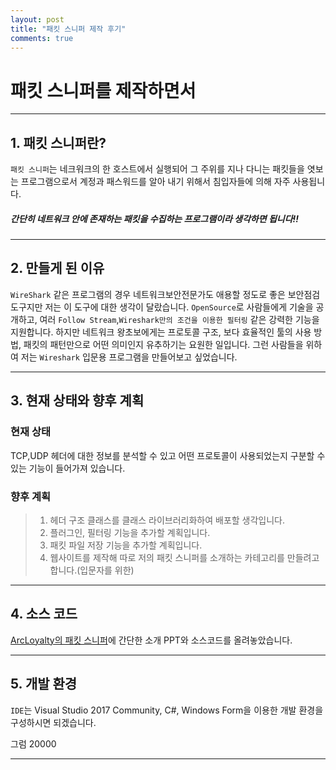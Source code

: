 ```yaml
---
layout: post
title: "패킷 스니퍼 제작 후기"
comments: true
---
```


# 패킷 스니퍼를 제작하면서

---

## 1. 패킷 스니퍼란?

`패킷 스니퍼`는 네크워크의 한 호스트에서 실행되어 그 주위를 지나 다니는 패킷들을 엿보는 프로그램으로서 계정과 패스워드를 알아 내기 위해서 침입자들에 의해 자주 사용됩니다.
##### 간단히 네트워크 안에 존재하는 패킷을 수집하는 프로그램이라 생각하면 됩니다!!

---

## 2. 만들게 된 이유

`WireShark` 같은 프로그램의 경우 네트워크보안전문가도 애용할 정도로 좋은 보안점검도구지만 저는 이 도구에 대한 생각이 달랐습니다.
`OpenSource`로 사람들에게 기술을 공개하고, 여러 `Follow Stream`,`Wireshark만의 조건을 이용한 필터링` 같은 강력한 기능을 지원합니다.
하지만 네트워크 왕초보에게는 프로토콜 구조, 보다 효율적인 툴의 사용 방법, 패킷의 패턴만으로 어떤 의미인지 유추하기는 요원한 일입니다.
그런 사람들을 위하여 저는 `Wireshark` 입문용 프로그램을 만들어보고 싶었습니다. 

---

## 3. 현재 상태와 향후 계획

### 현재 상태

TCP,UDP 헤더에 대한 정보를 분석할 수 있고 어떤 프로토콜이 사용되었는지 구분할 수 있는 기능이 들어가져 있습니다.

### 향후 계획

> 1. 헤더 구조 클래스를 클래스 라이브러리화하여 배포할 생각입니다.
> 2. 플러그인, 필터링 기능을 추가할 계획입니다.
> 3. 패킷 파일 저장 기능을 추가할 계획입니다.
> 4. 웹사이트를 제작해 따로 저의 패킷 스니퍼를 소개하는 카테고리를 만들려고 합니다.(입문자를 위한)

---

## 4. 소스 코드

[ArcLoyalty의 패킷 스니퍼](https://github.com/ArcLoyalty/PacketSniffer)에 간단한 소개 PPT와 소스코드를 올려놓았습니다.

---

## 5. 개발 환경

`IDE`는 Visual Studio 2017 Community, C#, Windows Form을 이용한 개발 환경을 구성하시면 되겠습니다.

그럼 20000


---